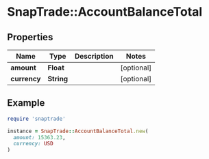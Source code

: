 # SnapTrade::AccountBalanceTotal

## Properties

| Name | Type | Description | Notes |
| ---- | ---- | ----------- | ----- |
| **amount** | **Float** |  | [optional] |
| **currency** | **String** |  | [optional] |

## Example

```ruby
require 'snaptrade'

instance = SnapTrade::AccountBalanceTotal.new(
  amount: 15363.23,
  currency: USD
)
```

